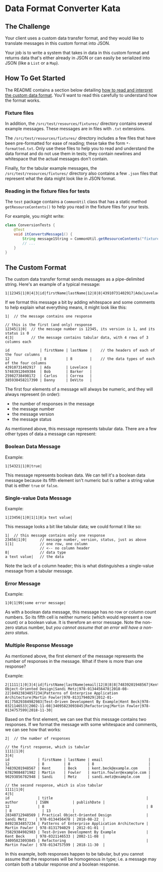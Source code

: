 # Data Format Converter Kata

## The Challenge

Your client uses a custom data transfer format, and they would like to translate messages in this custom  format into JSON.

Your job is to write a system that takes in data in this custom format and returns data that's either already in JSON or can easily be serialized into JSON (like a `List` or a `Map`).

## How To Get Started

The README contains a section below detailing [how to read and interpret the custom data format](#the-custom-format). You'll want to read this carefully to understand how the format works.

### Fixture files

In addition, the `/src/test/resources/fixtures/` directory contains several example messages. These messages are in files with `.txt` extensions.

The `/src/test/resources/fixtures/` directory includes a few files that have been pre-formatted for ease of reading; these take the form `*-formatted.txt`. Only use these files to help you to read and understand the data format and do not use them in tests; they contain newlines and whitespace that the actual messages don't contain.

Finally, for the tabular example messages, the `/src/test/resources/fixtures/` directory also contains a few `.json` files that represent what the data might look like in JSON format.

### Reading in the fixture files for tests

The `test` package contains a `CommonUtil` class that has a static method `getResourceContents()` to help you read in the fixture files for your tests.

For example, you might write:

```java
class ConversionTests {
    @Test
    void itConvertsMessage1() {
        String message1String = CommonUtil.getResourceContents("fixtures/message1.txt");
        // ...
    }
}
```

## The Custom Format

The custom data transfer format sends messages as a pipe-delimited string. Here's an example of a typical message:

```text
1|12345|1|0|4|3|id|firstName|lastName|12|8|8|43910731402917|Ada|Lovelace|57483912049384|Bob|Barker|25982738498172|Carlos|Correa|385938458217390|Danny|DeVito|
```

If we format this message a bit by adding whitespace and some comments to help explain what everything means, it might look like this:

```text
1|  // the message contains one response

// this is the first (and only) response
12345|1|0|  // the message number is 12345, its version is 1, and its status is 0
4|3|        // the message contains tabular data, with 4 rows of 3 columns each

id              | firstName | lastName |    // the headers of each of the four columns
12              | 8         | 8        |    // the data types of each of the four columns
43910731402917  | Ada       | Lovelace |
57483912049384  | Bob       | Barker   |
25982738498172  | Carlos    | Correa   |
385938458217390 | Danny     | DeVito   |
```

The first four elements of a message will always be numeric, and they will always represent (in order):
- the number of responses in the message
- the message number
- the message version
- the message status

As mentioned above, this message represents tabular data. There are a few other types of data a message can represent:

### Boolean Data Message

Example:

```text
1|54321|1|0|true|
```

This message represents boolean data. We can tell it's a boolean data message because its fifth element isn't numeric but is rather a string value that is either `true` or `false`.

### Single-value Data Message

Example:

```text
1|23456|1|0|1|1|8|a text value|
```

This message looks a bit like tabular data; we could format it like so:

```text
1|  // this message contains only one response
23456|1|0|      // message number, version, status, just as above
1|1|            // one row, one column
                // <-- no column header
8|              // data type
a text value|   // the data
```

Note the lack of a column header; this is what distinguishes a single-value message from a tabular message.

### Error Message

Example:

```text
1|0|1|99|some error message|
```

As with a boolean data message, this message has no row or column count numbers. So its fifth cell is neither numeric (which would represent a row count) or a boolean value. It is therefore an error message. Note the non-zero status number, but _you cannot assume that an error will have a non-zero status_.

### Multiple Response Message

As mentioned above, the first element of the message represents the number of responses in the message. What if there is more than one response?

Example:

```text
2|1111|1|0|3|4|id|firstName|lastName|email|12|8|8|8|74839201948567|Kent|Beck|kent.beck@example.com|67829084871982|Martin|Fowler|martin.fowler@example.com|90293856782948|Sandi|Metz|sandi.metz@example.com|1111|1|0|4|5|id|title|author|ISBN|publishDate|12|8|8|8|13|28348712948569|Practical Object-Oriented Design|Sandi Metz|978-0134456478|2018-08-22|84923834857234|Patterns of Enterprise Application Architecture|Martin Fowler|978-8131794029|2012-01-01|75829384982983|Test-Driven Development By Example|Kent Beck|978-0321146533|2002-11-08|34095823093845|Refactoring|Martin Fowler|978-0134757599|2018-11-30|
```

Based on the first element, we can see that this message contains two responses. If we format the message with some whitespace and comments, we can see how that works:

```text
2|  // the number of responses

// the first response, which is tabular
1111|1|0|
3|4|
id             | firstName | lastName | email                     |
12             | 8         | 8        | 8                         |
74839201948567 | Kent      | Beck     | kent.beck@example.com     |
67829084871982 | Martin    | Fowler   | martin.fowler@example.com |
90293856782948 | Sandi     | Metz     | sandi.metz@example.com    |

// the second response, which is also tabular
1111|1|0|
4|5|
id             | title                                           | author        | ISBN           | publishDate |
12             | 8                                               | 8             | 8              | 13          |
28348712948569 | Practical Object-Oriented Design                | Sandi Metz    | 978-0134456478 | 2018-08-22  |
84923834857234 | Patterns of Enterprise Application Architecture | Martin Fowler | 978-8131794029 | 2012-01-01  |
75829384982983 | Test-Driven Development By Example              | Kent Beck     | 978-0321146533 | 2002-11-08  |
34095823093845 | Refactoring                                     | Martin Fowler | 978-0134757599 | 2018-11-30  |
```

In this example, both responses happen to be tabular, but you cannot assume that the responses will be homogenous in type; i.e. a message may contain both a tabular response _and_ a boolean response.
